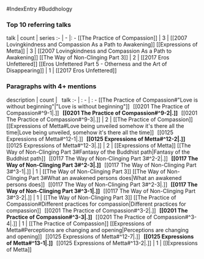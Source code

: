 #IndexEntry #Buddhology

### Top 10 referring talks
talk | count | series
:- | - |: -
[[The Practice of Compassion]] | 3 | [[2007 Lovingkindness and Compassion As a Path to Awakening]]
[[Expressions of Metta]] | 3 | [[2007 Lovingkindness and Compassion As a Path to Awakening]]
[[The Way of Non-Clinging Part 3]] | 2 | [[2017 Eros Unfettered]]
[[Eros Unfettered Part 5 - Otherness and the Art of Disappearing]] | 1 | [[2017 Eros Unfettered]]

### Paragraphs with 4+ mentions
description | count | &nbsp;&nbsp;talk
:- | : - | : -
[[The Practice of Compassion#"Love is without beginning"\|"Love is without beginning"]] &nbsp;&nbsp;[[0201 The Practice of Compassion#^9-1\|.]] &nbsp; **[[0201 The Practice of Compassion#^9-2\|.]]** &nbsp; [[0201 The Practice of Compassion#^9-3\|.]] | 2 | [[The Practice of Compassion]]
[[Expressions of Metta#Love being unveiled somehow it's there all the time\|Love being unveiled, somehow it's there all the time]] &nbsp;&nbsp;[[0125 Expressions of Metta#^12-1\|.]] &nbsp; **[[0125 Expressions of Metta#^12-2\|.]]** &nbsp; [[0125 Expressions of Metta#^12-3\|.]] | 2 | [[Expressions of Metta]]
[[The Way of Non-Clinging Part 3#Fantasy of the Buddhist path\|Fantasy of the Buddhist path]] &nbsp;&nbsp;[[0117 The Way of Non-Clinging Part 3#^2-2\|.]] &nbsp; **[[0117 The Way of Non-Clinging Part 3#^2-3\|.]]** &nbsp; [[0117 The Way of Non-Clinging Part 3#^3-1\|.]] | 1 | [[The Way of Non-Clinging Part 3]]
[[The Way of Non-Clinging Part 3#What an awakened persons does\|What an awakened persons does]] &nbsp;&nbsp;[[0117 The Way of Non-Clinging Part 3#^2-3\|.]] &nbsp; **[[0117 The Way of Non-Clinging Part 3#^3-1\|.]]** &nbsp; [[0117 The Way of Non-Clinging Part 3#^3-2\|.]] | 1 | [[The Way of Non-Clinging Part 3]]
[[The Practice of Compassion#Different practices for compassion\|Different practices for compassion]] &nbsp;&nbsp;[[0201 The Practice of Compassion#^3-2\|.]] &nbsp; **[[0201 The Practice of Compassion#^3-3\|.]]** &nbsp; [[0201 The Practice of Compassion#^3-4\|.]] | 1 | [[The Practice of Compassion]]
[[Expressions of Metta#Perceptions are changing and opening\|Perceptions are changing and opening]] &nbsp;&nbsp;[[0125 Expressions of Metta#^12-7\|.]] &nbsp; **[[0125 Expressions of Metta#^13-1\|.]]** &nbsp; [[0125 Expressions of Metta#^13-2\|.]] | 1 | [[Expressions of Metta]]

